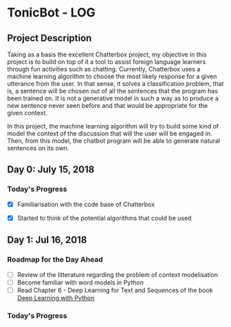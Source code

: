 # TonicBot - LOG

## Project Description

Taking as a basis the excellent Chatterbox project, my objective in this project is to build on top of it a tool to assist foreign language learners 
through fun activities such as chatting. Currently, Chatterbox uses a machine learning algorithm to choose the most likely response for a given
utterance from the user. In that sense, it solves a classification problem, that is, a sentence will be chosen out of all the sentences that the program
has been trained on. It is not a generative model in such a way as to produce a new sentence never seen before and that would be appropriate for the
given context.

In this project, the machine learning algorithm will try to build some kind of model the context of the discussion that will the user will be engaged 
in. Then, from this model, the chatbot program will be able to generate natural sentences on its own.


## Day 0: July 15, 2018

### Today's Progress

- [x] Familiarisation with the code base of Chatterbox
- [x] Started to think of the potential algorithms that could be used



## Day 1: Jul 16, 2018

### Roadmap for the Day Ahead

- [ ] Review of the litterature regarding the problem of context modelisation
- [ ] Become familiar with word models in Python
- [ ] Read Chapter 6 - Deep Learning for Text and Sequences of the book [Deep Learning with Python](http://a.co/9EZKqrI)

### Today's Progress

